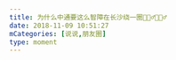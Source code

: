 ```yaml
---
title: 为什么中通要这么智障在长沙绕一圈🤷🏻‍♂️🤷🏻‍♂️
date: 2018-11-09 10:51:27
mCategories: [说说,朋友圈]
type: moment
---
```


<div id="pics-20181109105127"></div>

<script src="/lib/moment/pics.js"></script>
<script>
var data = [
    {"link": "2018-11-09_000003.jpeg", "type": "shuoshuo"}
];
picsRender(data, "pics-20181109105127");
</script>
